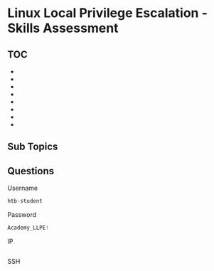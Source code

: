 # Linux Local Privilege Escalation - Skills Assessment

## TOC
- []()
- []()
- []()
- []()
- []()
- []()
- []()
- []()

## Sub Topics

## Questions

Username
```python
htb-student
```

Password
```python
Academy_LLPE!
```

IP
```python
```

SSH
```python
```

